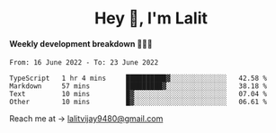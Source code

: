 <h1 align="center">Hey 👋, I'm Lalit</h1>

#### Weekly development breakdown 👨🏻‍💻
<!--START_SECTION:waka-->

```text
From: 16 June 2022 - To: 23 June 2022

TypeScript   1 hr 4 mins     ██████████▓░░░░░░░░░░░░░░   42.58 %
Markdown     57 mins         █████████▓░░░░░░░░░░░░░░░   38.18 %
Text         10 mins         █▓░░░░░░░░░░░░░░░░░░░░░░░   07.04 %
Other        10 mins         █▓░░░░░░░░░░░░░░░░░░░░░░░   06.61 %
```

<!--END_SECTION:waka-->

Reach me at → lalitvijay9480@gmail.com
